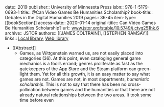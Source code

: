 date:: 2019
publisher:: University of Minnesota Press
isbn:: 978-1-5179-0693-1
title:: @Can Video Games Be Humanities Scholarship?
book-title:: Debates in the Digital Humanities 2019
pages:: 36-45
item-type:: [[bookSection]]
access-date:: 2020-01-14
original-title:: Can Video Games Be Humanities Scholarship?
url:: www.jstor.org/stable/10.5749/j.ctvg251hk.6
archive:: JSTOR
authors:: [[JAMES COLTRAIN]], [[STEPHEN RAMSAY]]
links:: [Local library](zotero://select/groups/2386895/items/7NCMH9WE), [Web library](https://www.zotero.org/groups/2386895/items/7NCMH9WE)

- [[Abstract]]
	- Games, as Wittgenstein warned us, are not easily placed into categories (36). At this point, even cataloging general game mechanics is a fool’s errand; genres proliferate as fast as the gatekeepers of the App Store and the Steam platform can green-light them. Yet for all this growth, it is an easy matter to say what games are not. Games are not, in most departments, <em>humanistic scholarship</em>.  This is not to say that there has been no cross-pollination between games and the humanities or that there are not already natural relationships between the two areas. It took some time before even